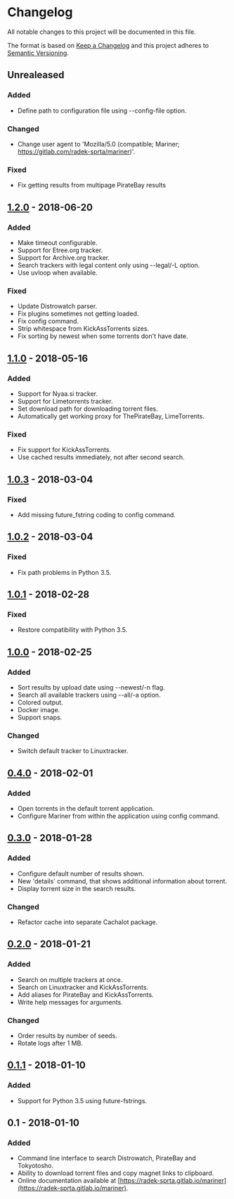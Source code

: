 # Changelog

All notable changes to this project will be documented in this file.

The format is based on [Keep a Changelog](http://keepachangelog.com/en/1.0.0/)
and this project adheres to [Semantic Versioning](http://semver.org/spec/v2.0.0.html).

## Unrealeased
### Added
- Define path to configuration file using --config-file option.

### Changed
- Change user agent to 'Mozilla/5.0 (compatible; Mariner; https://gitlab.com/radek-sprta/mariner)'.

### Fixed
- Fix getting results from multipage PirateBay results

## [1.2.0] - 2018-06-20
### Added
- Make timeout configurable.
- Support for Etree.org tracker.
- Support for Archive.org tracker.
- Search trackers with legal content only using --legal/-L option.
- Use uvloop when available.

### Fixed
- Update Distrowatch parser.
- Fix plugins sometimes not getting loaded.
- Fix config command.
- Strip whitespace from KickAssTorrents sizes.
- Fix sorting by newest when some torrents don't have date.

## [1.1.0] - 2018-05-16
### Added
- Support for Nyaa.si tracker.
- Support for Limetorrents tracker.
- Set download path for downloading torrent files.
- Automatically get working proxy for ThePirateBay, LimeTorrents.

### Fixed
- Fix support for KickAssTorrents.
- Use cached results immediately, not after second search.

## [1.0.3] - 2018-03-04
### Fixed
- Add missing future_fstring coding to config command.

## [1.0.2] - 2018-03-04
### Fixed
- Fix path problems in Python 3.5.

## [1.0.1] - 2018-02-28
### Fixed
- Restore compatibility with Python 3.5.

## [1.0.0] - 2018-02-25
### Added
- Sort results by upload date using --newest/-n flag.
- Search all available trackers using --all/-a option.
- Colored output.
- Docker image.
- Support snaps.

### Changed
- Switch default tracker to Linuxtracker.

## [0.4.0] - 2018-02-01
### Added
- Open torrents in the default torrent application.
- Configure Mariner from within the application using config command.

## [0.3.0] - 2018-01-28
### Added
- Configure default number of results shown.
- New 'details' command, that shows additional information about torrent.
- Display torrent size in the search results.

### Changed
- Refactor cache into separate Cachalot package.

## [0.2.0] - 2018-01-21
### Added
- Search on multiple trackers at once.
- Search on Linuxtracker and KickAssTorrents.
- Add aliases for PirateBay and KickAssTorrents.
- Write help messages for arguments.

### Changed
- Order results by number of seeds.
- Rotate logs after 1 MB.

## [0.1.1] - 2018-01-10
### Added
- Support for Python 3.5 using future-fstrings.

## 0.1 - 2018-01-10
### Added
- Command line interface to search Distrowatch, PirateBay and Tokyotosho.
- Ability to download torrent files and copy magnet links to clipboard.
- Online documentation available at [https://radek-sprta.gitlab.io/mariner](https://radek-sprta.gitlab.io/mariner).

[0.1.1]: https://gitlab.com/radek-sprta/mariner/compare/v0.1.0...v0.1.1
[0.2.0]: https://gitlab.com/radek-sprta/mariner/compare/v0.1.1...v0.2.0
[0.3.0]: https://gitlab.com/radek-sprta/mariner/compare/v0.2.0...v0.3.0
[0.4.0]: https://gitlab.com/radek-sprta/mariner/compare/v0.3.0...v0.4.0
[1.0.0]: https://gitlab.com/radek-sprta/mariner/compare/v0.4.0...v1.0.0
[1.0.1]: https://gitlab.com/radek-sprta/mariner/compare/v1.0.0...v1.0.1
[1.0.2]: https://gitlab.com/radek-sprta/mariner/compare/v1.0.1...v1.0.2
[1.0.3]: https://gitlab.com/radek-sprta/mariner/compare/v1.0.2...v1.0.3
[1.1.0]: https://gitlab.com/radek-sprta/mariner/compare/v1.0.3...v1.1.0
[1.2.0]: https://gitlab.com/radek-sprta/mariner/compare/v1.1.0...v1.2.0
